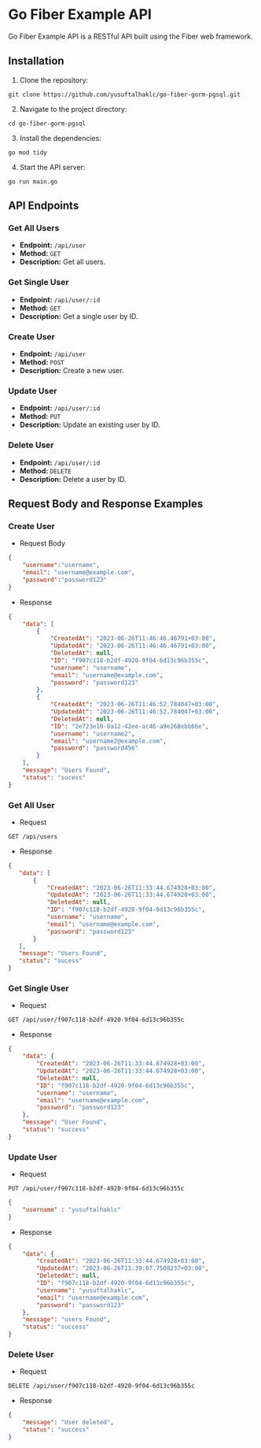 # Go Fiber Example API

Go Fiber Example API is a RESTful API built using the Fiber web framework.

## Installation

1. Clone the repository:
  ```shell
  git clone https://github.com/yusuftalhaklc/go-fiber-gorm-pgsql.git
  ```

2. Navigate to the project directory:
  ```shell
  cd go-fiber-gorm-pgsql
  ```
3. Install the dependencies:
  ```shell
  go mod tidy
  ```
4. Start the API server:
  ```shell
  go run main.go
  ```

## API Endpoints
### Get All Users

- **Endpoint:** `/api/user`
- **Method:** `GET`
- **Description:** Get all users.

### Get Single User

- **Endpoint:** `/api/user/:id`
- **Method:** `GET`
- **Description:** Get a single user by ID.

### Create User

- **Endpoint:** `/api/user`
- **Method:** `POST`
- **Description:** Create a new user.

### Update User

- **Endpoint:** `/api/user/:id`
- **Method:** `PUT`
- **Description:** Update an existing user by ID.

### Delete User

- **Endpoint:** `/api/user/:id`
- **Method:** `DELETE`
- **Description:** Delete a user by ID.

## Request Body and Response Examples

### Create User
- Request Body
```json
{
    "username":"username",
    "email": "username@example.com",
    "password":"password123"
}
```
- Response
```json
{
    "data": [
        {
            "CreatedAt": "2023-06-26T11:46:46.46791+03:00",
            "UpdatedAt": "2023-06-26T11:46:46.46791+03:00",
            "DeletedAt": null,
            "ID": "f907c118-b2df-4920-9f04-6d13c96b355c",
            "username": "username",
            "email": "username@example.com",
            "password": "password123"
        },
        {
            "CreatedAt": "2023-06-26T11:46:52.784047+03:00",
            "UpdatedAt": "2023-06-26T11:46:52.784047+03:00",
            "DeletedAt": null,
            "ID": "2e723e10-0a12-42ee-ac46-a9e268ebb66e",
            "username": "username2",
            "email": "username2@example.com",
            "password": "password456"
        }
    ],
    "message": "Users Found",
    "status": "sucess"
}
```
### Get All User
- Request
```http
GET /api/users
```
- Response
 ```json
{
    "data": [
        {
            "CreatedAt": "2023-06-26T11:33:44.674928+03:00",
            "UpdatedAt": "2023-06-26T11:33:44.674928+03:00",
            "DeletedAt": null,
            "ID": "f907c118-b2df-4920-9f04-6d13c96b355c",
            "username": "username",
            "email": "username@example.com",
            "password": "password123"
        }
    ],
    "message": "Users Found",
    "status": "sucess"
}
```
### Get Single User
- Request
```http
GET /api/user/f907c118-b2df-4920-9f04-6d13c96b355c
```
- Response
```json
{
    "data": {
        "CreatedAt": "2023-06-26T11:33:44.674928+03:00",
        "UpdatedAt": "2023-06-26T11:33:44.674928+03:00",
        "DeletedAt": null,
        "ID": "f907c118-b2df-4920-9f04-6d13c96b355c",
        "username": "username",
        "email": "username@example.com",
        "password": "password123"
    },
    "message": "User Found",
    "status": "success"
}
```
### Update User
- Request
```http
PUT /api/user/f907c118-b2df-4920-9f04-6d13c96b355c
```

```json
{
    "username" : "yusuftalhaklc"
}
```

- Response
```json
{
    "data": {
        "CreatedAt": "2023-06-26T11:33:44.674928+03:00",
        "UpdatedAt": "2023-06-26T11:39:07.7508237+03:00",
        "DeletedAt": null,
        "ID": "f907c118-b2df-4920-9f04-6d13c96b355c",
        "username": "yusuftalhaklc",
        "email": "username@example.com",
        "password": "password123"
    },
    "message": "users Found",
    "status": "success"
}
```
### Delete User
- Request
```http
DELETE /api/user/f907c118-b2df-4920-9f04-6d13c96b355c
```
- Response
```json
{
    "message": "User deleted",
    "status": "success"
}
```
